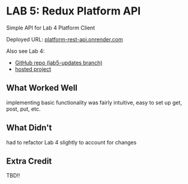 # LAB 5: Redux Platform API

Simple API for Lab 4 Platform Client

Deployed URL: [platform-rest-api.onrender.com](https://platform-rest-api.onrender.com/)

Also see Lab 4:
- [GitHub repo (lab5-updates branch)](https://github.com/dartmouth-cs52-22S/platform-client-isabellahoch)
- [hosted project](https://gobble-lab5.onrender.com)

## What Worked Well
implementing basic functionality was fairly intuitive, easy to set up get, post, put, etc.

## What Didn't
had to refactor Lab 4 slightly to account for changes

## Extra Credit
TBD!!
